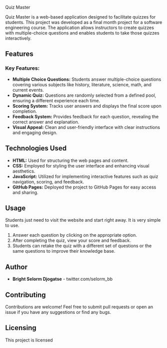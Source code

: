 Quiz Master

Quiz Master is a web-based application designed to facilitate quizzes for students. This project was developed as a final month project for a software engineering course. The application allows instructors to create quizzes with multiple-choice questions and enables students to take those quizzes interactively.

## Features

### Key Features:

- **Multiple Choice Questions:** Students answer multiple-choice questions covering various subjects like history, literature, science, math, and current events.
- **Dynamic Quiz:** Questions are randomly selected from a defined pool, ensuring a different experience each time.
- **Scoring System:** Tracks user answers and displays the final score upon completion.
- **Feedback System:** Provides feedback for each question, revealing the correct answer and explanation.
- **Visual Appeal:** Clean and user-friendly interface with clear instructions and engaging design.

## Technologies Used

- **HTML:** Used for structuring the web pages and content.
- **CSS:** Employed for styling the user interface and enhancing visual aesthetics.
- **JavaScript:** Utilized for implementing interactive features such as quiz navigation, scoring, and feedback.
- **GitHub Pages:** Deployed the project to GitHub Pages for easy access and sharing.

## Usage

Students just need to visit the website and start right away. It is very simple to use.

1. Answer each question by clicking on the appropriate option.
2. After completing the quiz, view your score and feedback.
3. Students can retake the quiz with a different set of questions or the same questions to improve their knowledge base.

## Author

- **Bright Selorm Djogatse** - twitter.com/selorm_bb

## Contributing

Contributions are welcome! Feel free to submit pull requests or open an issue if you have any suggestions or find any bugs.

## Licensing

This project is licensed
